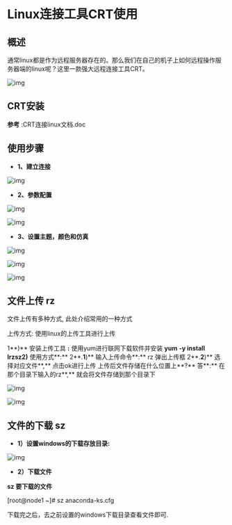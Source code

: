 # Linux连接工具CRT使用

## 概述

通常linux都是作为远程服务器存在的。那么我们在自己的机子上如何远程操作服务器端的linux呢？这里一款强大远程连接工具CRT。

 

![img](images/wps31.jpg) 

## CRT安装

**参考** :CRT连接linux文档.doc

## 使用步骤



- **1、建立连接**

![img](images/wps32.jpg) 

- **2、参数配置**

![img](images/wps33.jpg) 

![img](images/wps34.jpg) 



- **3、设置主题，颜色和仿真**

![img](images/wps35.jpg) 

![img](images/wps36.jpg) 

![img](images/wps37.jpg) 

 

 

## 文件上传 rz

 

文件上传有多种方式, 此处介绍常用的一种方式

上传方式: 使用linux的上传工具进行上传

1**)** 安装上传工具 **:** 使用yum进行联网下载软件并安装	**yum** **-**y install lrzsz2**)** 使用方式**:**	2**.**1**)** 输入上传命令**:** rz  弹出上传框	2**.**2**)** 选择对应文件**,** 点击ok进行上传 上传后文件存储在什么位置上**?**  答**:** 在那个目录下输入的rz**,** 就会将文件存储到那个目录下

![img](images/wps38.jpg) 

![img](images/wps39.jpg) 



## 文件的下载  sz



- **1）设置windows的下载存放目录:**

![img](images/wps40.jpg) 

- **2）下载文件**

 **sz 要下载的文件**

[root@node1 ~]# sz  anaconda-ks.cfg

下载完之后，去之前设置的windows下载目录查看文件即可.